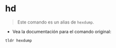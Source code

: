 # hd

> Este comando es un alias de `hexdump`.

- Vea la documentación para el comando original:

`tldr hexdump`
